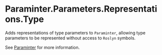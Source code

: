 # Paraminter.Parameters.Representations.Type

Adds representations of type parameters to `Paraminter`, allowing type parameters to be represented without access to `Roslyn` symbols.

See [Paraminter](https://www.github.com/Paraminter/Paraminter) for more information.